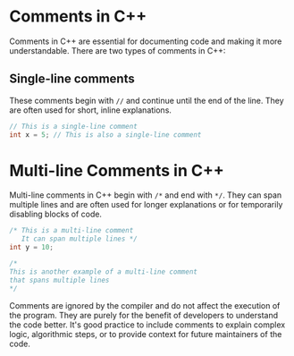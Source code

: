 # Comments in C++

Comments in C++ are essential for documenting code and making it more understandable. There are two types of comments in C++:

## Single-line comments

These comments begin with `//` and continue until the end of the line. They are often used for short, inline explanations.

```cpp
// This is a single-line comment
int x = 5; // This is also a single-line comment
```
# Multi-line Comments in C++

Multi-line comments in C++ begin with `/*` and end with `*/`. They can span multiple lines and are often used for longer explanations or for temporarily disabling blocks of code.

```cpp
/* This is a multi-line comment
   It can span multiple lines */
int y = 10;

/*
This is another example of a multi-line comment
that spans multiple lines
*/
```

Comments are ignored by the compiler and do not affect the execution of the program. They are purely for the benefit of developers to understand the code better. It's good practice to include comments to explain complex logic, algorithmic steps, or to provide context for future maintainers of the code.